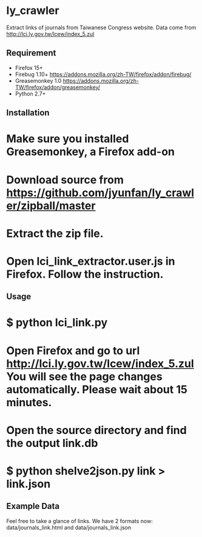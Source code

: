 ly_crawler
==========

Extract links of journals from Taiwanese Congress website.
Data come from http://lci.ly.gov.tw/lcew/index_5.zul

Requirement
-----------
* Firefox 15+
* Firebug 1.10+  https://addons.mozilla.org/zh-TW/firefox/addon/firebug/
* Greasemonkey 1.0  https://addons.mozilla.org/zh-TW/firefox/addon/greasemonkey/
* Python 2.7+

Installation
------------
# Make sure you installed Greasemonkey, a Firefox add-on
# Download source from https://github.com/jyunfan/ly_crawler/zipball/master
# Extract the zip file.
# Open lci_link_extractor.user.js in Firefox.  Follow the instruction.

Usage
-----
# $ python lci_link.py
# Open Firefox and go to url http://lci.ly.gov.tw/lcew/index_5.zul  You will see the page changes automatically.  Please wait about 15 minutes.
# Open the source directory and find the output link.db
# $ python shelve2json.py link > link.json

Example Data
------------
Feel free to take a glance of links.
We have 2 formats now: data/journals_link.html and data/journals_link.json
